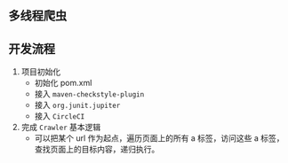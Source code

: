 ## 多线程爬虫

## 开发流程

1. 项目初始化
    * 初始化 pom.xml
    * 接入 `maven-checkstyle-plugin`
    * 接入 `org.junit.jupiter`
    * 接入 `CircleCI`
2. 完成 `Crawler` 基本逻辑
    * 可以把某个 url 作为起点，遍历页面上的所有 a 标签，访问这些 a 标签，查找页面上的目标内容，递归执行。
